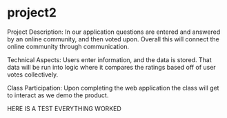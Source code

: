 # project2
Project Description: In our application questions are entered and answered by an online community, and then voted upon. Overall this will connect the online community through communication.

Technical Aspects: Users enter information, and the data is stored. That data will be run into logic where it compares the ratings based off of user votes collectively.

Class Participation: Upon completing the web application the class will get to interact as we demo the product.

HERE IS A TEST EVERYTHING WORKED
 
